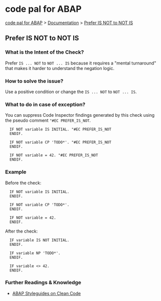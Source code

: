 # code pal for ABAP

[code pal for ABAP](../../README.md) > [Documentation](../check_documentation.md) > [Prefer IS NOT to NOT IS](prefer-is-not-to-not-is.md)

## Prefer IS NOT to NOT IS

### What is the Intent of the Check?

Prefer `IS ... NOT` to `NOT ... IS` because it requires a "mental turnaround" that makes it harder to understand the negation logic.

### How to solve the issue?

Use a positive condition or change the `IS ... NOT` to `NOT ... IS`.

### What to do in case of exception?

You can suppress Code Inspector findings generated by this check using the pseudo comment `"#EC PREFER_IS_NOT`.

```abap
  IF NOT variable IS INITIAL. "#EC PREFER_IS_NOT
  ENDIF.
```

```abap
  IF NOT variable CP 'TODO*'. "#EC PREFER_IS_NOT
  ENDIF.
```

```abap
  IF NOT variable = 42. "#EC PREFER_IS_NOT
  ENDIF.
```

### Example

Before the check:

```abap
  IF NOT variable IS INITIAL.
  ENDIF.
```

```abap
  IF NOT variable CP 'TODO*'.
  ENDIF.
```

```abap
  IF NOT variable = 42.
  ENDIF.
```

After the check:

```abap
  IF variable IS NOT INITIAL.
  ENDIF.
```

```abap
  IF variable NP 'TODO*'.
  ENDIF.
```

```abap
  IF variable <> 42.
  ENDIF.
```

### Further Readings & Knowledge

* [ABAP Styleguides on Clean Code](https://github.com/SAP/styleguides/blob/master/clean-abap/CleanABAP.md#prefer-is-not-to-not-is)
